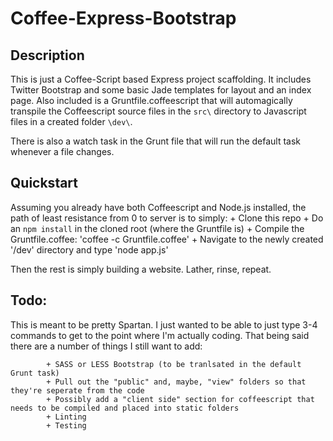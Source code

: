 Coffee-Express-Bootstrap
========================
Description
------------------------
This is just a Coffee-Script based Express project scaffolding. It includes Twitter Bootstrap and some basic Jade templates for layout and an index page. Also included is a Gruntfile.coffeescript that will automagically transpile the Coffeescript source files in the `src\` directory to Javascript files in a created folder `\dev\`.   

There is also a watch task in the Grunt file that will run the default task whenever a file changes. 

Quickstart
------------------------- 
Assuming you already have both Coffeescript and Node.js installed, the path of least resistance from 0 to server is to simply:
            + Clone this repo
            + Do an `npm install` in the cloned root (where the Gruntfile is)
            + Compile the Gruntfile.coffee: 'coffee -c Gruntfile.coffee'
            + Navigate to the newly created '/dev' directory and type 'node app.js'

Then the rest is simply building a website. Lather, rinse, repeat.

Todo:
--------------------------
This is meant to be pretty Spartan. I just wanted to be able to just type 3-4 commands to get to the point where I'm actually coding. That being said there are a number of things I still want to add:

            + SASS or LESS Bootstrap (to be tranlsated in the default Grunt task) 
            + Pull out the "public" and, maybe, "view" folders so that they're seperate from the code
            + Possibly add a "client side" section for coffeescript that needs to be compiled and placed into static folders
            + Linting
            + Testing